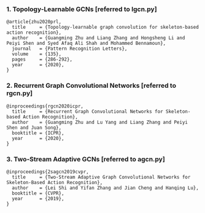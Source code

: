 
### 1. Topology-Learnable GCNs [referred to lgcn.py]
    @article{zhu2020prl,
      title     = {Topology-learnable graph convolution for skeleton-based action recognition},  
      author    = {Guangming Zhu and Liang Zhang and Hongsheng Li and Peiyi Shen and Syed Afaq Ali Shah and Mohammed Bennamoun},  
      journal   = {Pattern Recognition Letters},  
      volume    = {135},
      pages     = {286-292},
      year      = {2020},
    }
### 2. Recurrent Graph Convolutional Networks [referred to rgcn.py]
    @inproceedings{rgcn2020icpr,  
      title     = {Recurrent Graph Convolutional Networks for Skeleton-based Action Recognition},  
      author    = {Guangming Zhu and Lu Yang and Liang Zhang and Peiyi Shen and Juan Song},  
      booktitle = {ICPR},  
      year      = {2020},  
    }
### 3. Two-Stream Adaptive GCNs [referred to agcn.py]
    @inproceedings{2sagcn2019cvpr,  
      title     = {Two-Stream Adaptive Graph Convolutional Networks for Skeleton-Based Action Recognition},  
      author    = {Lei Shi and Yifan Zhang and Jian Cheng and Hanqing Lu},  
      booktitle = {CVPR},  
      year      = {2019},  
    }
    
